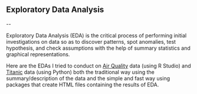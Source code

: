 ## Exploratory Data Analysis

--

Exploratory Data Analysis (EDA) is the critical process of performing initial investigations on data so as to discover patterns, spot anomalies, test hypothesis, and check assumptions with the help of summary statistics and graphical representations.

Here are the EDAs I tried to conduct on [Air Quality](https://www.rdocumentation.org/packages/datasets/versions/3.6.2/topics/airquality) data (using R Studio) and [Titanic](https://www.kaggle.com/competitions/titanic) data (using Python) both the traditional way using the summary/description of the data and the simple and fast way using packages that create HTML files containing the results of EDA.
